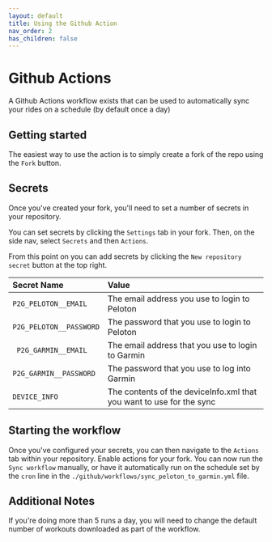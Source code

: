 ```yaml
---
layout: default
title: Using the Github Action
nav_order: 2
has_children: false
---
```


# Github Actions

A Github Actions workflow exists that can be used to automatically sync your rides on a schedule (by default once a day)

## Getting started

The easiest way to use the action is to simply create a fork of the repo using the `Fork` button. 

## Secrets

Once you've created your fork, you'll need to set a number of secrets in your repository.

You can set secrets by clicking the `Settings` tab in your fork. Then, on the side nav, select `Secrets` and then `Actions`.

From this point on you can add secrets by clicking the `New repository secret` button at the top right.

| Secret Name      | Value       |
|:-----------------|:------------------|
| `P2G_PELOTON__EMAIL` | The email address you use to login to Peloton |
| `P2G_PELOTON__PASSWORD` | The password that you use to login to Peloton  |
| ` P2G_GARMIN__EMAIL` | The email address that you use to login to Garmin      |
| `P2G_GARMIN__PASSWORD` |The password that you use to log into Garmin |
| `DEVICE_INFO` | The contents of the deviceInfo.xml that you want to use for the sync |

## Starting the workflow

Once you've configured your secrets, you can then navigate to the `Actions` tab within your repository. Enable actions for your fork. You can now run the `Sync workflow` manually, or have it automatically run on the schedule set by the `cron` line in the `./github/workflows/sync_peloton_to_garmin.yml` file. 

## Additional Notes

If you're doing more than 5 runs a day, you will need to change the default number of workouts downloaded as part of the workflow.